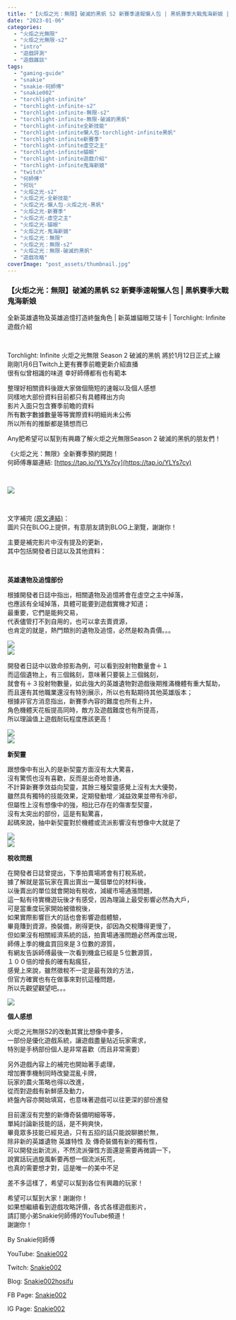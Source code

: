 ```yaml
---
title: "【火炬之光：無限】破滅的黑帆 S2 新賽季速報懶人包 | 黑帆賽季大戰鬼海新娘 | 全新英雄遺物及英雄追憶打造終盤角色 | 新英雄貓眼艾瑞卡 | Torchlight: Infinite 遊戲介紹"
date: "2023-01-06"
categories: 
  - "火炬之光無限"
  - "火炬之光無限-s2"
  - "intro"
  - "遊戲評測"
  - "遊戲雜談"
tags: 
  - "gaming-guide"
  - "snakie"
  - "snakie-何師傅"
  - "snakie002"
  - "torchlight-infinite"
  - "torchlight-infinite-s2"
  - "torchlight-infinite-無限-s2"
  - "torchlight-infinite-無限-破滅的黑帆"
  - "torchlight-infinite全新技能"
  - "torchlight-infinite懶人包-torchlight-infinite黑帆"
  - "torchlight-infinite新賽季"
  - "torchlight-infinite虛空之主"
  - "torchlight-infinite貓眼"
  - "torchlight-infinite遊戲介紹"
  - "torchlight-infinite鬼海新娘"
  - "twitch"
  - "何師傅"
  - "何玩"
  - "火炬之光-s2"
  - "火炬之光-全新技能"
  - "火炬之光-懶人包-火炬之光-黑帆"
  - "火炬之光-新賽季"
  - "火炬之光-虛空之主"
  - "火炬之光-貓眼"
  - "火炬之光-鬼海新娘"
  - "火炬之光：無限"
  - "火炬之光：無限-s2"
  - "火炬之光：無限-破滅的黑帆"
  - "遊戲攻略"
coverImage: "post_assets/thumbnail.jpg"
---
```


### 【火炬之光：無限】破滅的黑帆 S2 新賽季速報懶人包 | 黑帆賽季大戰鬼海新娘  
全新英雄遺物及英雄追憶打造終盤角色 | 新英雄貓眼艾瑞卡 | Torchlight: Infinite 遊戲介紹

  
   

  
Torchlight: Infinite 火炬之光無限 Season 2 破滅的黑帆 將於1月12日正式上線  
剛剛1月6日Twitch上更有賽季前瞻更新介紹直播  
很有似曾相識的味道 幸好師傅都有也有範本  

  
整理好相關資料後跟大家做個簡短的速報以及個人感想  
同樣地大部份資料目前都只有具體釋出方向  
影片入面只包含賽季前瞻的資料  
所有數字數據數量等等實際資料明細尚未公佈  
所以所有的推斷都是猜想而已  

  
Any肥希望可以幫到有興趣了解火炬之光無限Season 2 破滅的黑帆的朋友們！  

  
《火炬之光：無限》全新賽季預約開跑！  
何師傅專屬連結: [https://tap.io/YLYs7cy](https://tap.io/YLYs7cy)  

  
   

  
![](post_assets/0-1024x576.jpg)  

  
   

  
文字補完 [(原文連結)](https://snakie002hosifu.blog/tlis2-live)：  
圖片只在BLOG上提供，有意朋友請到BLOG上瀏覽，謝謝你！  

  
主要是補完影片中沒有提及的更新，  
其中包括開發者日誌以及其他資料：  

  
   

  
**英雄遺物及追憶部份**  

  
根據開發者日誌中指出，相關遺物及追憶將會在虛空之主中掉落，  
也應該有全域掉落，具體可能要到遊戲實機才知道；  
最重要，它們是能夠交易，  
代表儘管打不到自用的，也可以拿去賣資源，  
也肯定的就是，熱門類別的遺物及追憶，必然是較為貴價。。。  

  
![](post_assets/2-1024x576.png)  
![](post_assets/1-1024x576.png)  

  
開發者日誌中以致命掠影為例，可以看到投射物數量會＋１  
而這個遺物上，有三個銘刻，意味著只要裝上三個銘刻，  
就會有＋３投射物數量，如此強大的英雄遺物對遊戲後期推滿機體有重大幫助，  
而且還有其他職業還沒有特別展示，所以也有點期待其他英雄版本；  
根據非官方消息指出，新賽季內容的難度也所有上升，  
角色機體天花板提高同時，敵方及遊戲難度也有所提高，  
所以理論值上遊戲耐玩程度應該更高！  

  
![](post_assets/3-1024x576.png)  
![](post_assets/4-1024x576.png)  

  
**新契靈**  

  
跟想像中有出入的是新契靈方面沒有太大驚喜，  
沒有驚慌也沒有喜歡，反而是出奇地普通，  
不計算新賽季效益向契靈，其餘三種契靈感覺上沒有太大優勢，  
雖然具有獨特的技能效果，定期發動增／減益效果並帶有冷卻，  
但屬性上沒有想像中的強，相比已存在的傷害型契靈，  
沒有太突出的部份，這是有點驚喜，  
起碼來說，抽中新契靈對於機體或流派影響沒有想像中大就是了  

  
![](post_assets/5-1024x576.jpg)  
![](post_assets/6-1024x576.jpg)  

  
**稅收問題**  

  
在開發者日誌曾提出，下季拍賣場將會有打稅系統，  
據了解就是當玩家在賣出賣出一萬個單位的材料後，  
以後賣出的單位就會開始有稅收，減緩市場通漲問題，  
這一點有待實機遊玩後才有感受，因為理論上最受影響必然為大戶，  
可是當重度玩家開始被徵稅後，  
如果實際影響巨大的話也會影響遊戲體驗，  
畢竟賺到資源，換裝備，刷得更快，卻因為交稅賺得更慢了，  
但如果沒有相關經濟系統的話，拍賣場通漲問題必然再度出現，  
師傅上季的機盒買回來是３位數的源質，  
有網友告訴師傅最後一次看到機盒已經是５位數源質，  
１００倍的增長的確有點瘋狂，  
感覺上來說，雖然徵稅不一定是最有效的方法，  
但官方確實也有在做事來對抗這種問題，  
所以先觀望觀望吧。。。  

  
![](https://snakie002hosifu.blog/wp-content/uploads/2023/01/7-1024x819.webp)  

  
**個人感想**  

  
火炬之光無限S2的改動其實比想像中要多，  
一部份是優化遊戲系統，讓遊戲盡量貼近玩家需求，  
特別是手柄部份個人是非常喜歡（而且非常需要）  

  
另外遊戲內容上的補完也開始著手處理，  
增加賽季機制同時改變混亂卡牌，  
玩家的農火策略也得以改進，  
從而對遊戲有新鮮感及動力，  
終盤內容亦開始填寫，也意味著遊戲可以往更深的部份進發  

  
目前還沒有完整的新傳奇裝備明細等等，  
單純討論新技能的話，是不夠爽快，  
畢竟眾多技能已經見過，只有五招的話只能說聊勝於無，  
除非新的英雄遺物 英雄特性 及 傳奇裝備有新的獨有性，  
可以開發出新流派，不然流派彈性方面還是需要再微調一下，  
說實話玩過旋風斬要再想一個流派拓荒，  
也真的需要想才對，這是唯一的美中不足  

  
差不多這樣了，希望可以幫到各位有興趣的玩家！  

  
希望可以幫到大家！謝謝你！  
如果想繼續看到遊戲攻略評價，各式各樣遊戲影片，  
請訂閱小弟Snakie何師傅的YouTube頻道！  
謝謝你！  

  
By Snakie何師傅  

  
YouTube: [Snakie002](https://www.youtube.com/channel/UCDOMLG_RBSoqVHK3sIYJeLA)  

  
Twitch: [Snakie002](https://www.twitch.tv/snakie002/)  

  
Blog: [Snakie002hosifu](https://snakie002hosifu.blog/)  

  
FB Page: [Snakie002](https://www.facebook.com/Snakie002/)  

  
IG Page: [Snakie002](https://www.instagram.com/snakie002/)
